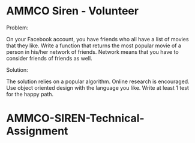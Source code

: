# AMMCO Siren - Volunteer

Problem:

On your Facebook account, you have friends who all have a list of movies that they like. Write a function that returns the most popular movie of a person in his/her network of friends. Network means that you have to consider friends of friends as well.


Solution:

The solution relies on a popular algorithm. Online research is encouraged.
Use object oriented design with the language you like. Write at least 1 test for the happy path.
# AMMCO-SIREN-Technical-Assignment
